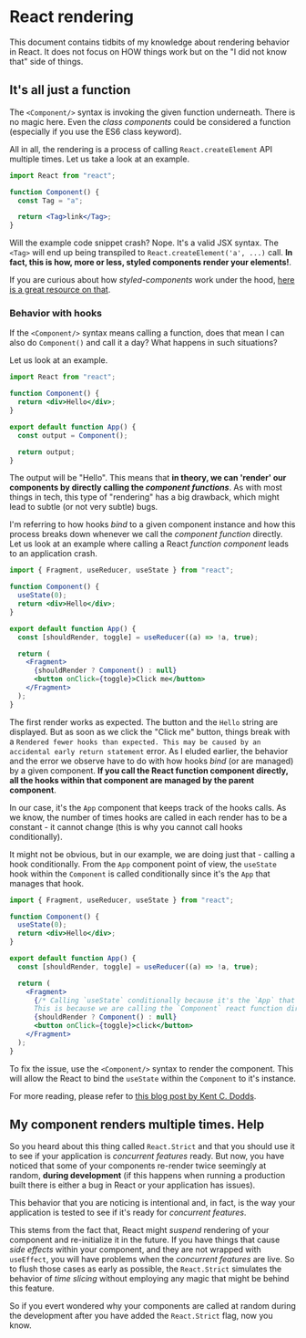 # React rendering

This document contains tidbits of my knowledge about rendering behavior in React. It does not focus on HOW things work but on the "I did not know that" side of things.

## It's all just a function

The `<Component/>` syntax is invoking the given function underneath. There is no magic here. Even the _class components_ could be considered a function (especially if you use the ES6 class keyword).

All in all, the rendering is a process of calling `React.createElement` API multiple times. Let us take a look at an example.

```jsx
import React from "react";

function Component() {
  const Tag = "a";

  return <Tag>link</Tag>;
}
```

Will the example code snippet crash? Nope. It's a valid JSX syntax. The `<Tag>` will end up being transpiled to `React.createElement('a', ...)` call. **In fact, this is how, more or less, styled components render your elements!**.

If you are curious about how _styled-components_ work under the hood, [here is a great resource on that](https://www.joshwcomeau.com/react/demystifying-styled-components/).

### Behavior with hooks

If the `<Component/>` syntax means calling a function, does that mean I can also do `Component()` and call it a day? What happens in such situations?

Let us look at an example.

```jsx
import React from "react";

function Component() {
  return <div>Hello</div>;
}

export default function App() {
  const output = Component();

  return output;
}
```

The output will be "Hello". This means that **in theory, we can 'render' our components by directly calling the _component functions_**.
As with most things in tech, this type of "rendering" has a big drawback, which might lead to subtle (or not very subtle) bugs.

I'm referring to how hooks _bind_ to a given component instance and how this process breaks down whenever we call the _component function_ directly.
Let us look at an example where calling a React _function component_ leads to an application crash.

```jsx
import { Fragment, useReducer, useState } from "react";

function Component() {
  useState(0);
  return <div>Hello</div>;
}

export default function App() {
  const [shouldRender, toggle] = useReducer((a) => !a, true);

  return (
    <Fragment>
      {shouldRender ? Component() : null}
      <button onClick={toggle}>Click me</button>
    </Fragment>
  );
}
```

The first render works as expected. The button and the `Hello` string are displayed. But as soon as we click the "Click me" button, things break with a `Rendered fewer hooks than expected. This may be caused by an accidental early return statement` error. As I eluded earlier, the behavior and the error we observe have to do with how hooks _bind_ (or are managed) by a given component. **If you call the React function component directly, all the hooks within that component are managed by the parent component**.

In our case, it's the `App` component that keeps track of the hooks calls. As we know, the number of times hooks are called in each render has to be a constant - it cannot change (this is why you cannot call hooks conditionally).

It might not be obvious, but in our example, we are doing just that - calling a hook conditionally. From the `App` component point of view, the `useState` hook within the `Component` is called conditionally since it's the `App` that manages that hook.

```jsx
import { Fragment, useReducer, useState } from "react";

function Component() {
  useState(0);
  return <div>Hello</div>;
}

export default function App() {
  const [shouldRender, toggle] = useReducer((a) => !a, true);

  return (
    <Fragment>
      {/* Calling `useState` conditionally because it's the `App` that manages the hooks inside the `Component` function.
      This is because we are calling the `Component` react function directly, instead of using a JSX syntax. */}
      {shouldRender ? Component() : null}
      <button onClick={toggle}>click</button>
    </Fragment>
  );
}
```

To fix the issue, use the `<Component/>` syntax to render the component. This will allow the React to bind the `useState` within the `Component` to it's instance.

For more reading, please refer to [this blog post by Kent C. Dodds](https://kentcdodds.com/blog/dont-call-a-react-function-component).

## My component renders multiple times. Help

So you heard about this thing called `React.Strict` and that you should use it to see if your application is _concurrent features_ ready.
But now, you have noticed that some of your components re-render twice seemingly at random, **during development** (if this happens when running a production built there is either a bug in React or your application has issues).

This behavior that you are noticing is intentional and, in fact, is the way your application is tested to see if it's ready for _concurrent features_.

This stems from the fact that, React might _suspend_ rendering of your component and re-initialize it in the future. If you have things that cause
_side effects_ within your component, and they are not wrapped with `useEffect`, you will have problems when the _concurrent features_ are live.
So to flush those cases as early as possible, the `React.Strict` simulates the behavior of _time slicing_ without employing any magic that might be behind this feature.

So if you evert wondered why your components are called at random during the development after you have added the `React.Strict` flag, now you know.
